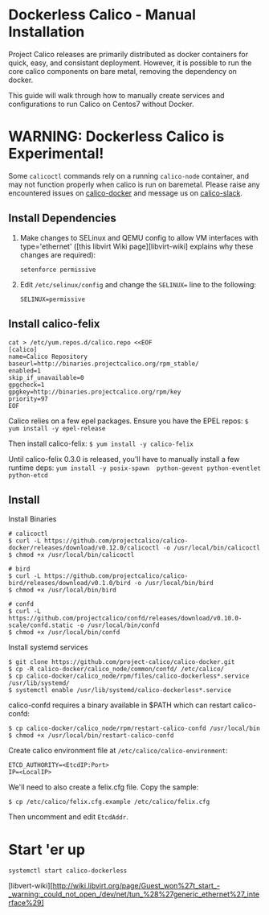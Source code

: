 # Dockerless Calico - Manual Installation
Project Calico releases are primarily distributed as docker containers for quick, easy, and consistant deployment. However, it is possible to run the core calico components on bare metal, removing the dependency on docker.

This guide will walk through how to manually create services and configurations to run Calico on Centos7 without Docker.

# WARNING: Dockerless Calico is Experimental!
Some `calicoctl` commands rely on a running `calico-node` container, and may not function properly when calico is run on baremetal. Please raise any encountered issues on [calico-docker](calico-docker) and message us on [calico-slack](https://calicousers-slackin.herokuapp.com/).

## Install Dependencies
1. Make changes to SELinux and QEMU config to allow VM interfaces with type='ethernet' ([this libvirt Wiki page][libvirt-wiki] explains why these changes are required):
    ```
    setenforce permissive
    ```
    
2. Edit `/etc/selinux/config` and change the `SELINUX=` line to the following:
    ```
    SELINUX=permissive
    ```

## Install calico-felix
```
cat > /etc/yum.repos.d/calico.repo <<EOF
[calico]
name=Calico Repository
baseurl=http://binaries.projectcalico.org/rpm_stable/
enabled=1
skip_if_unavailable=0
gpgcheck=1
gpgkey=http://binaries.projectcalico.org/rpm/key
priority=97
EOF
```

Calico relies on a few epel packages. Ensure you have the EPEL repos: `$ yum install -y epel-release`

Then install calico-felix: `$ yum install -y calico-felix`

Until calico-felix 0.3.0 is released, you'll have to manually install a few runtime deps: `yum install -y posix-spawn  python-gevent python-eventlet python-etcd`


## Install
Install Binaries
```
# calicoctl
$ curl -L https://github.com/projectcalico/calico-docker/releases/download/v0.12.0/calicoctl -o /usr/local/bin/calicoctl
$ chmod +x /usr/local/bin/calicoctl

# bird
$ curl -L https://github.com/projectcalico/calico-bird/releases/download/v0.1.0/bird -o /usr/local/bin/bird
$ chmod +x /usr/local/bin/bird

# confd
$ curl -L https://github.com/projectcalico/confd/releases/download/v0.10.0-scale/confd.static -o /usr/local/bin/confd
$ chmod +x /usr/local/bin/confd
```

Install systemd services
```
$ git clone https://github.com/project-calico/calico-docker.git
$ cp -R calico-docker/calico_node/common/confd/ /etc/calico/
$ cp calico-docker/calico_node/rpm/files/calico-dockerless*.service /usr/lib/systemd/
$ systemctl enable /usr/lib/systemd/calico-dockerless*.service
```

calico-confd requires a binary available in $PATH which can restart calico-confd:
```
$ cp calico-docker/calico_node/rpm/restart-calico-confd /usr/local/bin
$ chmod +x /usr/local/bin/restart-calico-confd
```

Create calico environment file at `/etc/calico/calico-environment`:
```
ETCD_AUTHORITY=<EtcdIP:Port>
IP=<LocalIP>
```

We'll need to also create a felix.cfg file. Copy the sample:

    $ cp /etc/calico/felix.cfg.example /etc/calico/felix.cfg
    
Then uncomment and edit `EtcdAddr`.




# Start 'er up
```
systemctl start calico-dockerless
```
[libvert-wiki][http://wiki.libvirt.org/page/Guest_won%27t_start_-_warning:_could_not_open_/dev/net/tun_%28%27generic_ethernet%27_interface%29]
